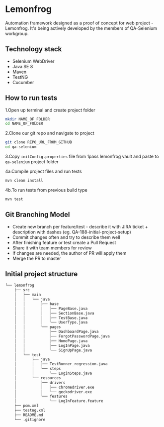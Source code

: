 # Lemonfrog

Automation framework designed as a proof of concept for web project - Lemonfrog. It's being actively developed by the members of QA-Selenium workgroup.

## Technology stack
* Selenium WebDriver
* Java SE 8
* Maven
* TestNG
* Cucumber

## How to run tests
1.Open up terminal and create project folder
```bash
mkdir NAME_OF_FOLDER
cd NAME_OF_FOLDER
```
2.Clone our git repo and navigate to project
```bash
git clone REPO_URL_FROM_GITHUB
cd qa-selenium
```
3.Copy `initConfig.properties` file from 1pass lemonfrog vault and paste to `qa-selenium` project folder

4a.Compile project files and run tests
```bash
mvn clean install
```
4b.To run tests from previous build type
```bash
mvn test
```

## Git Branching Model
* Create new branch per feature/test - describe it with JIRA ticket + description with dashes (eg. QA-188-initial-project-setup)
* Commit changes often and try to describe them well
* After finishing feature or test create a Pull Request
* Share it with team members for review
* If changes are needed, the author of PR will apply them
* Merge the PR to master

## Initial project structure

```bash
└── lemonfrog
    ├── src
    │   ├── main
    │   │   └── java
    │   │       ├── base
    │   │       │   ├── PageBase.java
    │   │       │   ├── SectionBase.java
    │   │       │   ├── TestBase.java
    │   │       │   └── UserType.java
    │   │       └── pages
    │   │           ├── DashboardPage.java
    │   │           ├── ForgotPasswordPage.java
    │   │           ├── HomePage.java
    │   │           ├── LogInPage.java
    │   │           └── SignUpPage.java    
    │   └── test
    │       ├── java
    │       │   ├── TestRunner_regression.java
    │       │   └── steps
    │       │       └── LoginSteps.java
    │       └── resources
    │           ├── drivers
    │           │   ├── chromedriver.exe
    │           │   └── geckodriver.exe
    │           └── features
    │               └── LogInFeature.feature      
    ├── pom.xml
    ├── testng.xml
    ├── README.md
    └── .gitignore
```
